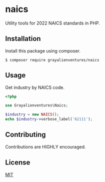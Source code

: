 # naics
Utility tools for 2022 NAICS standards in PHP.

## Installation
Install this package using composer.
```
$ composer require grayalienventures/naics
```

## Usage
Get industry by NAICS code.
```php
<?php

use Grayalienventures\Naics;

$industry = new NAICS();
echo $industry->verbose_label('62111');
```

## Contributing
Contributions are HIGHLY encouraged.

## License
[MIT](https://choosealicense.com/licenses/mit/)